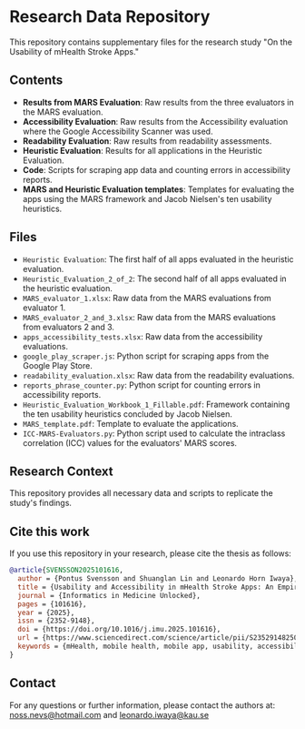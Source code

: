 # Research Data Repository

This repository contains supplementary files for the research study "On the Usability of mHealth Stroke Apps."

## Contents

- **Results from MARS Evaluation**: Raw results from the three evaluators in the MARS evaluation.
- **Accessibility Evaluation**: Raw results from the Accessibility evaluation where the Google Accessibility Scanner was used.
- **Readability Evaluation**: Raw results from readability assessments.
- **Heuristic Evaluation**: Results for all applications in the Heuristic Evaluation.
- **Code**: Scripts for scraping app data and counting errors in accessibility reports.
- **MARS and Heuristic Evaluation templates**: Templates for evaluating the apps using the MARS framework and Jacob Nielsen's ten usability heuristics.

## Files

- `Heuristic Evaluation`: The first half of all apps evaluated in the heuristic evaluation.
- `Heuristic_Evaluation_2_of_2`: The second half of all apps evaluated in the heuristic evaluation.
- `MARS_evaluator_1.xlsx`: Raw data from the MARS evaluations from evaluator 1.
- `MARS_evaluator_2_and_3.xlsx`: Raw data from the MARS evaluations from evaluators 2 and 3.
- `apps_accessibility_tests.xlsx`: Raw data from the accessibility evaluations.
- `google_play_scraper.js`: Python script for scraping apps from the Google Play Store.
- `readability_evaluation.xlsx`: Raw data from the readability evaluations.
- `reports_phrase_counter.py`: Python script for counting errors in accessibility reports.
- `Heuristic_Evaluation_Workbook_1_Fillable.pdf`: Framework containing the ten usability heuristics concluded by Jacob Nielsen.
- `MARS_template.pdf`: Template to evaluate the applications.
- `ICC-MARS-Evaluators.py`: Python script used to calculate the intraclass correlation (ICC) values for the evaluators' MARS scores.

## Research Context

This repository provides all necessary data and scripts to replicate the study's findings.

## Cite this work

If you use this repository in your research, please cite the thesis as follows:
```Bibtex
@article{SVENSSON2025101616,
  author = {Pontus Svensson and Shuanglan Lin and Leonardo Horn Iwaya},
  title = {Usability and Accessibility in mHealth Stroke Apps: An Empirical Assessment},
  journal = {Informatics in Medicine Unlocked},
  pages = {101616},
  year = {2025},
  issn = {2352-9148},
  doi = {https://doi.org/10.1016/j.imu.2025.101616},
  url = {https://www.sciencedirect.com/science/article/pii/S2352914825000048},
  keywords = {mHealth, mobile health, mobile app, usability, accessibility, stroke, empirical study},
}
```

## Contact

For any questions or further information, please contact the authors at: [noss.nevs@hotmail.com](mailto:noss.nevs@hotmail.com) and [leonardo.iwaya@kau.se](mailto:leonardo.iwaya@kau.se)
